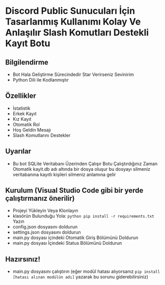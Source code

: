 # Discord Public Sunucuları İçin Tasarlanmış Kullanımı Kolay Ve Anlaşılır Slash Komutları Destekli Kayıt Botu

## Bilgilendirme

- Bot Hala Geliştirme Sürecindedir Star Verirseniz Sevinirim
- Python Dili ile Kodlanmıştır

## Özellikler
- İstatistik
- Erkek Kayıt
- Kız Kayıt
- Otomatik Rol
- Hoş Geldin Mesajı
- Slash Komutlarını Destekler

## Uyarılar
- Bu bot SQLite Veritabanı Üzerinden Çalışır Botu Çalıştırdığınız Zaman Otomatik kayit.db adı altında bir dosya oluşur bu dosyayı silmeniz veritabanına kayıtlı kişileri silmeniz anlamına gelir

## Kurulum (Visual Studio Code gibi bir yerde çalıştırmanız önerilir)

- Projeyi Yükleyin Veya Klonlayın
- klasörün Bulunduğu Yola: ```python pip install -r requirements.txt``` Yazın
- config.json dosyasını doldurun
- settings.json dosyasını doldurun
- main.py dosyası içindeki Otomatik Giriş Bölümünü Doldurun
- main.py dosyası İçindeki Status Bölümünü Doldurun

## Hazırsınız!
- main.py dosyasını çalıştırın (eğer modül hatası alıyorsanız ```pip install [hatası alınan modülün adı]``` yazarak bu sorunu giderebilirsiniz)
